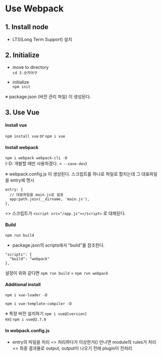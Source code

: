 # Use Webpack

## 1. Install node
- LTS(Long Term Support) 설치


## 2. Initialize
- move to directory    
`cd 3.숫자야구`

- initialize    
`npm init`

※ package.json (버전 관리 파일) 이 생성된다.

## 3. Use Vue
#### Install vue    
`npm install vue`
or
`npm i vue`

#### Install webpack    
`npm i webpack webpack-cli -D`    
 (-D: 개발할 때만 사용하겠다. = `--save-dev`)   
 
※ webpack.config.js 이 생성된다.
스크립트를 하나로 파일로 합치는데 그 대표파일을 entry에 명시
```
entry: {
  // 대표파일을 main.js로 설정
  app:path.join(__dirname, 'main.js'),
},
```
=> 스크립트가 `<script src="/app.js"></script>` 로 대체된다.

#### Build
`npm run build`
- package.json의 scripts에서 "build"를 참조한다.
```
"scripts": {
  "build": "webpack"
},
```
설정이 위와 같다면 `npm run build` = `npm run webpack`

#### Additional install
`npm i vue-loader -D`    

`npm i vue-template-compiler -D`

※ 특정 버전 설치하기
`npm i vue@[version]`    
ex) `npm i vue@2.7.0`


#### In webpack.config.js
- entry의 파일을 처리 => 처리하다가 이상한거() 만나면 module의 rules가 처리
  => 최종 결과물로 output, output이 나오기 전에 plugin이 전처리